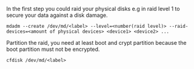 
In the first step you could raid your physical disks e.g in raid level 1 to secure your data against a disk damage.
```
mdadm --create /dev/md/<label> --level=<number(raid level)> --raid-devices=<amount of physical devices> <device1> <device2> ...
```

Partition the raid, you need at least boot and crypt partition because the boot partition must not be encrypted.
```
cfdisk /dev/md/<label>
```


